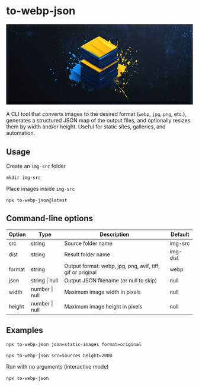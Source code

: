 # to-webp-json

![to-webp-json](bg.jpg)

A CLI tool that converts images to the desired format (`webp`, `jpg`, `png`, etc.), generates a structured JSON map of the output files, and optionally resizes them by width and/or height. Useful for static sites, galleries, and automation.

## Usage

Create an `img-src` folder

```shell
mkdir img-src
```

Place images inside `img-src`

```shell
npx to-webp-json@latest
```

## Command-line options

| Option | Type           | Description                                                | Default  |
| ------ | -------------- | ---------------------------------------------------------- | -------- |
| src    | string         | Source folder name                                         | img-src  |
| dist   | string         | Result folder name                                         | img-dist |
| format | string         | Output format: webp, jpg, png, avif, tiff, gif or original | webp     |
| json   | string \| null | Output JSON filename (or null to skip)                     | null     |
| width  | number \| null | Maximum image width in pixels                              | null     |
| height | number \| null | Maximum image height in pixels                             | null     |

## Examples

```shell
npx to-webp-json json=static-images format=original
```

```shell
npx to-webp-json src=sources height=2000
```

Run with no arguments (interactive mode)

```shell
npx to-webp-json
```
